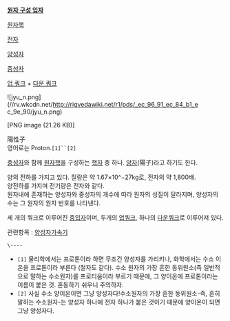 **[원자 구성 입자](%EC%9B%90%EC%9E%90.md)**

[원자핵](%EC%9B%90%EC%9E%90%ED%95%B5.md)

[전자](%EC%A0%84%EC%9E%90.md)

[양성자](%EC%96%91%EC%84%B1%EC%9E%90.md)

[중성자](%EC%A4%91%EC%84%B1%EC%9E%90.md)

[업 쿼크](%EC%BF%BC%ED%81%AC.md) \+ [다운 쿼크](%EC%BF%BC%ED%81%AC.md)

![jyu_n.png](//rv.wkcdn.net/http://rigvedawiki.net/r1/pds/_ec_96_91_ec_84_b1_e
c_9e_90/jyu_n.png)

[PNG image (21.26 KB)]

陽性子  
영어로는 Proton.`[1]``[2]`

[중성자](%EC%A4%91%EC%84%B1%EC%9E%90.md)와 함께
[원자핵](%EC%9B%90%EC%9E%90%ED%95%B5.md)을 구성하는 [핵자](%ED%95%B5%EC%9E%90.md)
중 하나. [양자](%EC%96%91%EC%9E%90.md)(陽子)라고 하기도 한다.

양의 전하를 가지고 있다. 질량은 약 1.67×10^−27kg로, 전자의 약 1,800배.  
양전하를 가지며 전기량은 전자와 같다.  
원자내에 존재하는 양성자와 중성자의 개수에 따라 원자의 성질이 달라지며, 양성자의 수는 그 원자의 원자 번호를 나타낸다.

세 개의 쿼크로 이루어진 [중입자](%EC%A4%91%EC%9E%85%EC%9E%90.md)이며, 두개의 [업쿼크](%EC%97%85%20%EC%BF%BC%ED%81%AC.md), 하나의 [다운쿼크](%EB%8B%A4%EC%9A%B4%20%EC%BF%BC%ED%81%AC.md)로 이루어져 있다.

관련항목 : [양성자가속기](%EC%96%91%EC%84%B1%EC%9E%90%20%EA%B0%80%EC%86%8D%EA%B8%B0.md)

`\----`

  * `[1]` 물리학에서는 프로톤이라 하면 무조건 양성자를 가리키나, 화학에서는 수소 이온을 프로톤이라 부른다 (철자도 같다). 수소 원자의 가장 흔한 동위원소(즉 일반적으로 말하는 수소원자)를 프로티움이라 부르기 때문에, 그 양이온에 프로톤이라는 이름이 붙은 것. 혼동하기 쉬우니 주의하자.
  * `[2]` 사실 수소 양이온이면 그냥 양성자다!수소원자의 가장 흔한 동위원소-즉, 흔히 말하는 수소원자-는 양성자 하나에 전자 하나가 붙은 것이기 때문에 양이온이 되면 그냥 양성자다.

